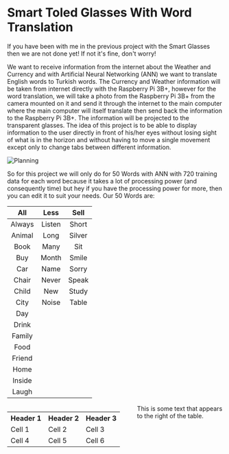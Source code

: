 # Smart Toled Glasses With Word Translation

If you have been with me in the previous project with the Smart Glasses then we are not done yet!
If not it's fine, don't worry!

We want to receive information from the internet about the Weather and Currency and with Artificial Neural Networking (ANN)  we want to translate English words to Turkish words.
The Currency and Weather information will be taken from internet directly with the Raspberry Pi 3B+, however for the word translation, we will take a photo from the Raspberry Pi 3B+ from the camera mounted on it and send it through the internet to the main computer where the main computer will itself translate then send back the information to the Raspberry Pi 3B+. 
The information will be projected to the transparent glasses. The idea of this project is to be able to display information to the user directly in front of his/her eyes without losing sight of what is in the horizon and without having to move a single movement except only to change tabs between different information.


![Planning](https://github.com/Myutaze/SmartTOLEDGlassesWithWordTranslation/assets/123553691/2302ab5a-2aa8-4ab0-9404-17d12ba9bbf8)

So for this project we will only do for 50 Words with ANN with 720 training data for each word because it takes a lot of processing power (and consequently time) but hey if you have the processing power for more, then you can edit it to suit your needs.
Our 50 Words are:
 
|    All    |   Less  |  Sell  |
|:---------:|:-------:|:------:|
|   Always  |  Listen |  Short | 
|   Animal  |   Long  | Silver |
|   Book    |   Many  |   Sit  |
|   Buy     |   Month |  Smile |
|   Car     |   Name  |  Sorry |
|   Chair   |   Never |  Speak |
|   Child   |   New   |  Study |
|   City    |   Noise |  Table | 
|Day
|Drink
|Family
|Food
|Friend
|Home
|Inside
|Laugh

<div style="display: flex;">
  <table>
    <tr>
      <th>Header 1</th>
      <th>Header 2</th>
      <th>Header 3</th>
    </tr>
    <tr>
      <td>Cell 1</td>
      <td>Cell 2</td>
      <td>Cell 3</td>
    </tr>
    <tr>
      <td>Cell 4</td>
      <td>Cell 5</td>
      <td>Cell 6</td>
    </tr>
  </table>

  <div style="margin-left: 20px;">
    This is some text that appears to the right of the table.
  </div>
</div>
